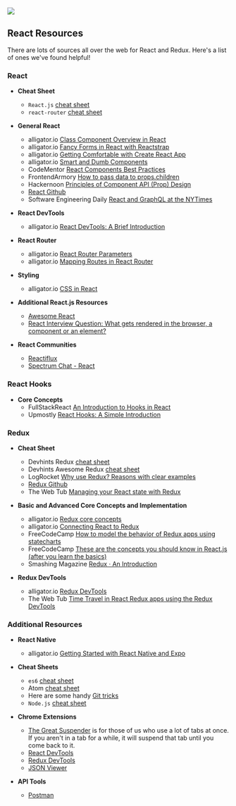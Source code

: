 # ![](https://ga-dash.s3.amazonaws.com/production/assets/logo-9f88ae6c9c3871690e33280fcf557f33.png)

## React Resources
There are lots of sources all over the web for React and Redux. Here's a list of ones we've found helpful!

### React

* **Cheat Sheet**
  * `React.js` [cheat sheet](https://devhints.io/react)
  *  `react-router` [cheat sheet](https://devhints.io/react-router)

* **General React**
  * alligator.io [Class Component Overview in React](https://alligator.io/react/class-components/)
  * alligator.io [Fancy Forms in React with Reactstrap](https://alligator.io/react/fancy-forms-reactstrap/)
  * alligator.io [Getting Comfortable with Create React App](https://alligator.io/react/create-react-app/)
  * alligator.io [Smart and Dumb Components](https://alligator.io/react/smart-dumb-components/)
  * CodeMentor [React Components Best Practices](https://www.codementor.io/faizanhaider/react-components-best-practices-9xcbq5uwe)
  * FrontendArmory [How to pass data to props.children](https://frontarm.com/articles/passing-data-props-children/)
  * Hackernoon [Principles of Component API (Prop) Design](https://hackernoon.com/principles-of-component-api-prop-design-bb20cd58da54)
  * [React Github](https://reactjs.org/)
  * Software Engineering Daily [React and GraphQL at the NYTimes](https://softwareengineeringdaily.com/2018/10/22/react-and-graphql-at-the-nytimes/)

* **React DevTools**
  * alligator.io [React DevTools: A Brief Introduction](https://alligator.io/react/react-devtools-intro/)

* **React Router**
  * alligator.io [React Router Parameters](https://alligator.io/react/react-router-parameters/)
  * alligator.io [Mapping Routes in React Router](https://alligator.io/react/react-router-map-to-routes/)

* **Styling**
  * alligator.io [CSS in React](https://alligator.io/react/react-css/)

* **Additional React.js Resources**
  * [Awesome React](https://github.com/enaqx/awesome-react)
  * [React Interview Question: What gets rendered in the browser, a component or an element?](https://medium.freecodecamp.org/react-interview-question-what-gets-rendered-in-the-browser-a-component-or-an-element-1b3eac777c85)

* **React Communities**
  * [Reactiflux](https://www.reactiflux.com/)
  * [Spectrum Chat - React](https://spectrum.chat/react)

### React Hooks

* **Core Concepts**
  * FullStackReact [An Introduction to Hooks in React](https://www.fullstackreact.com/articles/an-introduction-to-hooks-in-react/)
  * Upmostly [React Hooks: A Simple Introduction](https://medium.com/@upmostly/react-hooks-a-simple-introduction-aa3b319b6a12)

### Redux

* **Cheat Sheet**
  * Devhints Redux [cheat sheet](https://devhints.io/redux)
  * Devhints Awesome Redux [cheat sheet](https://devhints.io/awesome-redux)
  * LogRocket [Why use Redux? Reasons with clear examples](https://blog.logrocket.com/why-use-redux-reasons-with-clear-examples-d21bffd5835)
  * [Redux Github](https://github.com/reduxjs/redux)
  * The Web Tub [Managing your React state with Redux](https://medium.com/the-web-tub/managing-your-react-state-with-redux-affab72de4b1)

* **Basic and Advanced Core Concepts and Implementation**
  * alligator.io [Redux core concepts](https://alligator.io/redux/redux-intro/)
  * alligator.io [Connecting React to Redux](https://alligator.io/react/react-redux/)
  * FreeCodeCamp [How to model the behavior of Redux apps using statecharts](https://medium.freecodecamp.org/how-to-model-the-behavior-of-redux-apps-using-statecharts-5e342aad8f66)
  * FreeCodeCamp [These are the concepts you should know in React.js (after you learn the basics)](https://medium.freecodecamp.org/these-are-the-concepts-you-should-know-in-react-js-after-you-learn-the-basics-ee1d2f4b8030)
  * Smashing Magazine [Redux · An Introduction](https://www.smashingmagazine.com/2016/06/an-introduction-to-redux/)

* **Redux DevTools**
  * alligator.io [Redux DevTools](https://alligator.io/angular/ngrx-store-redux-devtools/)
  * The Web Tub [Time Travel in React Redux apps using the Redux DevTools](https://medium.com/the-web-tub/time-travel-in-react-redux-apps-using-the-redux-devtools-5e94eba5e7c0)


### Additional Resources

* **React Native**
  * alligator.io [Getting Started with React Native and Expo](https://alligator.io/react/react-native-getting-started/)

* **Cheat Sheets**
  * `es6` [cheat sheet](https://devhints.io/es6)
  * Atom [cheat sheet](https://devhints.io/atom)
  * Here are some handy [Git tricks](https://devhints.io/git-tricks)
  * `Node.js` [cheat sheet](https://devhints.io/nodejs)

* **Chrome Extensions**
  * [The Great Suspender](https://chrome.google.com/webstore/detail/the-great-suspender/klbibkeccnjlkjkiokjodocebajanakg?hl=en) is for those of us who use a lot of tabs at once. If you aren't in a tab for a while, it will suspend that tab until you come back to it.
  * [React DevTools](https://chrome.google.com/webstore/detail/react-developer-tools/fmkadmapgofadopljbjfkapdkoienihi?hl=en)
  * [Redux DevTools](https://chrome.google.com/webstore/detail/redux-devtools/lmhkpmbekcpmknklioeibfkpmmfibljd?hl=en)
  * [JSON Viewer](https://chrome.google.com/webstore/detail/json-viewer/gbmdgpbipfallnflgajpaliibnhdgobh?hl=en-US)

* **API Tools**
  * [Postman](https://www.getpostman.com/postman)
